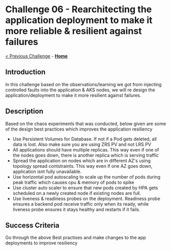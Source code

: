 # Challenge 06 - Rearchitecting the application deployment to make it more reliable & resilient against failures

[< Previous Challenge](./Challenge-05.md) - **[Home](../README.md)** 

## Introduction

In this challenge based on the observations/learning we got from injecting controlled faults into the application & AKS nodes, we will re design the application/deployment to make it more resilient against failures.


## Description
Based on the chaos experiments that was conducted, below given are some of the design best practices which improves the application resiliency

- Use Persistent Volumes for Database. If not if a Pod gets deleted, all data is lost. Also make sure you are using ZRS PV and not LRS PV
- All applications should have multiple replicas. This way even if one of the nodes goes down, there is another replica which is serving traffic
- Spread the application on nodes which are in different AZ's using topology spread contstraints. This way even if one AZ goes down, application isnt fully unavailable.
- Use horizontal pod autoscaling to scale up the number of pods during peak traffic which causes cpu & memory of pods to spike
- Use cluster auto scaler to ensure that new pods created by HPA gets scheduled on a newly created node if existing nodes are full.
- Use liveness & readiness probes on the deployment. Readiness probe ensures a backend pod receive traffic only when its ready, while liveness probe ensures it stays healthy and restarts if it fails.

## Success Criteria

Go through the above Best practises and make changes to the app deployments to improve resiliency
